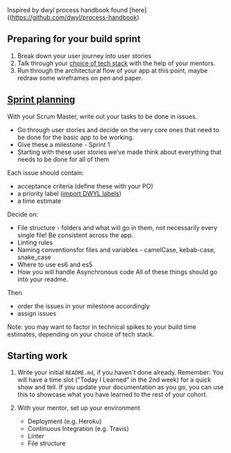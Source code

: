 Inspired by dwyl process handbook found [here]((https://github.com/dwyl/process-handbook)

## Preparing for your build sprint
1. Break down your user journey into user stories
1. Talk through your [choice of tech stack](./tech-choices.md) with the help of your mentors.
1. Run through the architectural flow of your app at this point, maybe redraw some wireframes on pen and paper.

## [Sprint planning](https://hackmd.io/s/SJz_QKOzE)

With your Scrum Master, write out your tasks to be done in issues.

- Go through user stories and decide on the very core ones that need to be done for the basic app to be working.
- Give these a milestone - Sprint 1
- Starting with these user stories we’ve made think about everything that needs to be done for all of them

Each issue should contain:
- acceptance criteria (define these with your PO)
- a priority label ([import DWYL labels](https://label-sync.herokuapp.com/login))
- a time estimate

Decide on:
- File structure - folders and what will go in them, not necessarily every single file! Be consistent across the app. 
- Linting rules
- Naming conventionsfor files and variables - camelCase, kebab-case, snake_case
- Where to use es6 and es5
- How you will handle Asynchronous code
All of these things should go into your readme.

Then
- order the issues in your milestone accordingly
- assign issues

Note: you may want to factor in technical spikes to your build time estimates, depending on your choice of tech stack.

## Starting work
1. Write your initial `README.md`, if you haven't done already.
Remember: You will have a time slot ("Today I Learned" in the 2nd week) for a quick show and tell. If you update your documentation as you go, you can use this to showcase what you have learned to the rest of your cohort.

1. With your mentor, set up your environment
    - Deployment (e.g. Heroku)
    - Continuous Integration (e.g. Travis)
    - Linter
    - File structure
